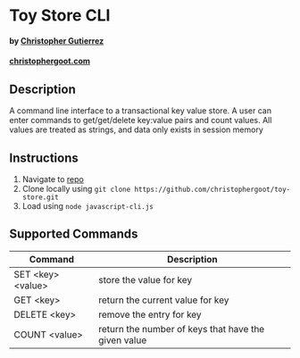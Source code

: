 # Toy Store CLI
#### by [Christopher Gutierrez](mailto:christophergoot@gmail.com)
#### [christophergoot.com](http://christophergoot.com)

## Description
A command line interface to a transactional key value store. A user can enter commands to get/get/delete key:value pairs and count values. All values are treated as strings, and data only exists in session memory

## Instructions
1. Navigate to [repo](https://github.com/christophergoot/toy-store)
2. Clone locally using `git clone https://github.com/christophergoot/toy-store.git`
3. Load using `node javascript-cli.js`

## Supported Commands
|Command|Description|
|---|---|
|SET \<key\> \<value\>  |store the value for key   |
|GET \<key\>          |return the current value for key   |
|DELETE \<key\>       |remove the entry for key   |
|COUNT \<value\>      |return the number of keys that have the given value   |

